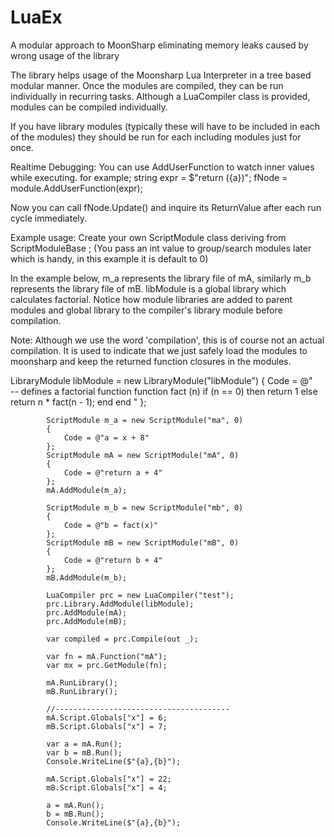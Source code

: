 # LuaEx
A modular approach to MoonSharp eliminating memory leaks caused by wrong usage of the library

The library helps usage of the Moonsharp Lua Interpreter in a tree based modular manner. 
Once the modules are compiled, they can be run individually in recurring tasks. 
Although a LuaCompiler class is provided, modules can be compiled individually.

If you have library modules (typically these will have to be included in each of the modules)
they should be run for each including modules just for once.

Realtime Debugging:
You can use AddUserFunction to watch inner values while executing. for example; 
string expr = $"return ({a})";
fNode = module.AddUserFunction(expr);

Now you can call fNode.Update() and inquire its ReturnValue after each run cycle immediately.

Example usage: Create your own ScriptModule class deriving from ScriptModuleBase ;
(You pass an int value to group/search modules later which is handy, in this example it is default to 0)

In the example below, m_a represents the library file of mA, similarly m_b represents the library file of mB.
libModule is a global library which calculates factorial. Notice how module libraries are added to parent modules
and global library to the compiler's library module before compilation.

Note:
Although we use the word 'compilation', this is of course not an actual compilation. It is used to indicate that
we just safely load the modules to moonsharp and keep the returned function closures in the modules.

LibraryModule libModule = new LibraryModule("libModule")
            {
                Code = @"    
                -- defines a factorial function
                function fact (n)
                    if (n == 0) then
                        return 1
                    else
                        return n * fact(n - 1);
                    end
                end
                "
            };

            ScriptModule m_a = new ScriptModule("ma", 0)
            {
                Code = @"a = x + 8"
            };
            ScriptModule mA = new ScriptModule("mA", 0)
            {
                Code = @"return a + 4"
            };
            mA.AddModule(m_a);

            ScriptModule m_b = new ScriptModule("mb", 0)
            {
                Code = @"b = fact(x)"
            };
            ScriptModule mB = new ScriptModule("mB", 0)
            {
                Code = @"return b + 4"
            };
            mB.AddModule(m_b);

            LuaCompiler prc = new LuaCompiler("test");
            prc.Library.AddModule(libModule);
            prc.AddModule(mA);
            prc.AddModule(mB);

            var compiled = prc.Compile(out _);
            
            var fn = mA.Function("mA");
            var mx = prc.GetModule(fn);

            mA.RunLibrary();
            mB.RunLibrary();

            //---------------------------------------
            mA.Script.Globals["x"] = 6;
            mB.Script.Globals["x"] = 7;

            var a = mA.Run();
            var b = mB.Run();
            Console.WriteLine($"{a},{b}");

            mA.Script.Globals["x"] = 22;
            mB.Script.Globals["x"] = 4;

            a = mA.Run();
            b = mB.Run();
            Console.WriteLine($"{a},{b}");     
